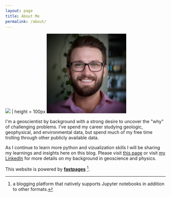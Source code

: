 ```yaml
---
layout: page
title: About Me
permalink: /about/
---
```


![](/pictures/portrait.jpg) | height = 100px
<img src="./pictures/portrait.jpg" width="250">

I'm a geoscientist by background with a strong desire to uncover the "why" of challenging problems. I've spend my career studying geologic, geophysical, and environmental data, but spend much of my free time trolling through other publicly available data. 

As I continue to learn more python and vizualization skills I will be sharing my learnings and insights here on this blog. Please visit [this page](https://rysarmstr.github.io/Data-Bites-Blog/jupyter/2020/04/25/Introduction.html#Where-in-the-world?) or visit [my LinkedIn](https://www.linkedin.com/in/rysarmstr/) for more details on my background in geoscience and physics.

This website is powered by **[fastpages](https://github.com/fastai/fastpages)** [^1].



[^1]:a blogging platform that natively supports Jupyter notebooks in addition to other formats.
